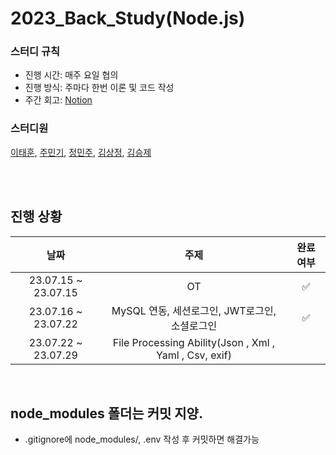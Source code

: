 # 2023_Back_Study(Node.js)

### 스터디 규칙
- 진행 시간: 매주 요일 협의
- 진행 방식: 주마다 한번 이론 및 코드 작성
- 주간 회고: [Notion](https://www.notion.so/23-Back_Study-fa4301c280da4511b41c5b15b79baa7c?showMoveTo=true)

### 스터디원
[이태훈](https://github.com/Tentennball),
[주민기](https://github.com/mingking2),
[정민주](https://github.com/jung-min-ju),
[김상정](https://github.com/sangjung0),
[김승제](https://github.com/whitecity01)

<br />
<br />

## 진행 상황

| 날짜 | 주제 | 완료 여부 |
| :---: | :---: | :---: |
| 23.07.15 ~ 23.07.15 |OT| ✅ |
| 23.07.16 ~ 23.07.22 |MySQL 연동, 세션로그인, JWT로그인, 소셜로그인| ✅ |
| 23.07.22 ~ 23.07.29 |File Processing Ability(Json , Xml , Yaml , Csv, exif)|  |


<br />

## node_modules 폴더는 커밋 지양.
- .gitignore에 node_modules/, .env 작성 후 커밋하면 해결가능
